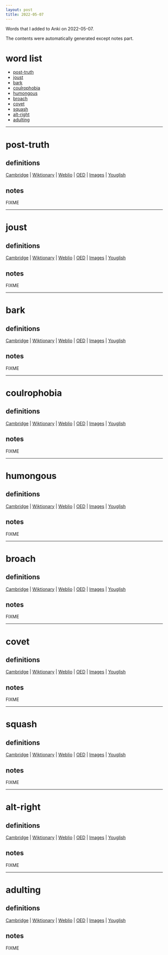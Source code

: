 ```yaml
---
layout: post
title: 2022-05-07
---
```


Words that I added to Anki on 2022-05-07.

The contents were automatically generated except notes part.
# word list
- [post-truth](#post-truth)
- [joust](#joust)
- [bark](#bark)
- [coulrophobia](#coulrophobia)
- [humongous](#humongous)
- [broach](#broach)
- [covet](#covet)
- [squash](#squash)
- [alt-right](#alt-right)
- [adulting](#adulting)

---

# post-truth
## definitions
[Cambridge](https://dictionary.cambridge.org/us/dictionary/english/post-truth)
|
[Wiktionary](https://en.wiktionary.org/wiki/post-truth#English)
|
[Weblio](https://ejje.weblio.jp/content_find?query=post-truth&searchType=exact)
|
[OED](https://www.oed.com/search?q=post-truth)
|
[Images](https://www.google.com/search?tbm=isch&q=post-truth)
|
[Youglish](https://youglish.com/pronounce/post-truth/english/us)

## notes
FIXME

---

# joust
## definitions
[Cambridge](https://dictionary.cambridge.org/us/dictionary/english/joust)
|
[Wiktionary](https://en.wiktionary.org/wiki/joust#English)
|
[Weblio](https://ejje.weblio.jp/content_find?query=joust&searchType=exact)
|
[OED](https://www.oed.com/search?q=joust)
|
[Images](https://www.google.com/search?tbm=isch&q=joust)
|
[Youglish](https://youglish.com/pronounce/joust/english/us)

## notes
FIXME

---

# bark
## definitions
[Cambridge](https://dictionary.cambridge.org/us/dictionary/english/bark)
|
[Wiktionary](https://en.wiktionary.org/wiki/bark#English)
|
[Weblio](https://ejje.weblio.jp/content_find?query=bark&searchType=exact)
|
[OED](https://www.oed.com/search?q=bark)
|
[Images](https://www.google.com/search?tbm=isch&q=bark)
|
[Youglish](https://youglish.com/pronounce/bark/english/us)

## notes
FIXME

---

# coulrophobia
## definitions
[Cambridge](https://dictionary.cambridge.org/us/dictionary/english/coulrophobia)
|
[Wiktionary](https://en.wiktionary.org/wiki/coulrophobia#English)
|
[Weblio](https://ejje.weblio.jp/content_find?query=coulrophobia&searchType=exact)
|
[OED](https://www.oed.com/search?q=coulrophobia)
|
[Images](https://www.google.com/search?tbm=isch&q=coulrophobia)
|
[Youglish](https://youglish.com/pronounce/coulrophobia/english/us)

## notes
FIXME

---

# humongous
## definitions
[Cambridge](https://dictionary.cambridge.org/us/dictionary/english/humongous)
|
[Wiktionary](https://en.wiktionary.org/wiki/humongous#English)
|
[Weblio](https://ejje.weblio.jp/content_find?query=humongous&searchType=exact)
|
[OED](https://www.oed.com/search?q=humongous)
|
[Images](https://www.google.com/search?tbm=isch&q=humongous)
|
[Youglish](https://youglish.com/pronounce/humongous/english/us)

## notes
FIXME

---

# broach
## definitions
[Cambridge](https://dictionary.cambridge.org/us/dictionary/english/broach)
|
[Wiktionary](https://en.wiktionary.org/wiki/broach#English)
|
[Weblio](https://ejje.weblio.jp/content_find?query=broach&searchType=exact)
|
[OED](https://www.oed.com/search?q=broach)
|
[Images](https://www.google.com/search?tbm=isch&q=broach)
|
[Youglish](https://youglish.com/pronounce/broach/english/us)

## notes
FIXME

---

# covet
## definitions
[Cambridge](https://dictionary.cambridge.org/us/dictionary/english/covet)
|
[Wiktionary](https://en.wiktionary.org/wiki/covet#English)
|
[Weblio](https://ejje.weblio.jp/content_find?query=covet&searchType=exact)
|
[OED](https://www.oed.com/search?q=covet)
|
[Images](https://www.google.com/search?tbm=isch&q=covet)
|
[Youglish](https://youglish.com/pronounce/covet/english/us)

## notes
FIXME

---

# squash
## definitions
[Cambridge](https://dictionary.cambridge.org/us/dictionary/english/squash)
|
[Wiktionary](https://en.wiktionary.org/wiki/squash#English)
|
[Weblio](https://ejje.weblio.jp/content_find?query=squash&searchType=exact)
|
[OED](https://www.oed.com/search?q=squash)
|
[Images](https://www.google.com/search?tbm=isch&q=squash)
|
[Youglish](https://youglish.com/pronounce/squash/english/us)

## notes
FIXME

---

# alt-right
## definitions
[Cambridge](https://dictionary.cambridge.org/us/dictionary/english/alt-right)
|
[Wiktionary](https://en.wiktionary.org/wiki/alt-right#English)
|
[Weblio](https://ejje.weblio.jp/content_find?query=alt-right&searchType=exact)
|
[OED](https://www.oed.com/search?q=alt-right)
|
[Images](https://www.google.com/search?tbm=isch&q=alt-right)
|
[Youglish](https://youglish.com/pronounce/alt-right/english/us)

## notes
FIXME

---

# adulting
## definitions
[Cambridge](https://dictionary.cambridge.org/us/dictionary/english/adulting)
|
[Wiktionary](https://en.wiktionary.org/wiki/adulting#English)
|
[Weblio](https://ejje.weblio.jp/content_find?query=adulting&searchType=exact)
|
[OED](https://www.oed.com/search?q=adulting)
|
[Images](https://www.google.com/search?tbm=isch&q=adulting)
|
[Youglish](https://youglish.com/pronounce/adulting/english/us)

## notes
FIXME
